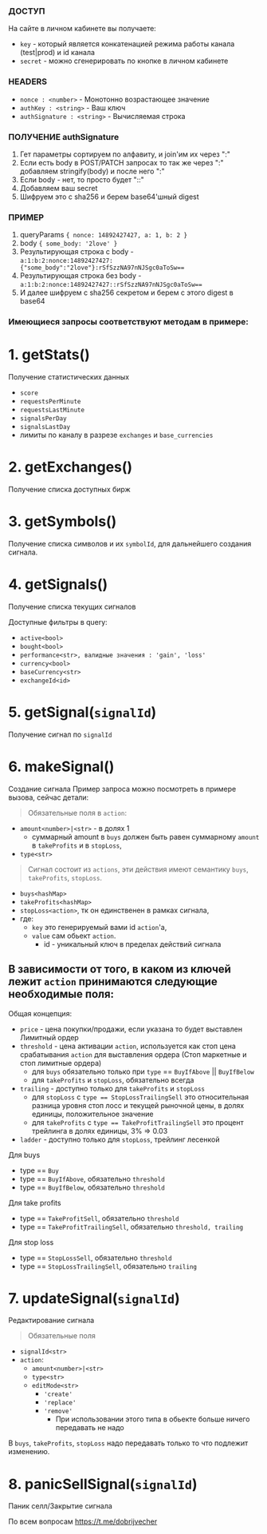### ДОСТУП
На сайте в личном кабинете вы получаете:
* `key` - который является конкатенацией режима работы канала (test|prod) и id канала
* `secret` - можно сгенерировать по кнопке в личном кабинете

### HEADERS
* `nonce : <number>` - Монотонно возрастающее значение
* `authKey : <string>` - Ваш ключ
* `authSignature : <string>` - Вычисляемая строка

### ПОЛУЧЕНИЕ authSignature
1. Гет параметры сортируем по алфавиту, и join'им их через ":"
3. Если есть body в POST/PATCH запросах то так же через ":" добавляем stringify(body) и после него ":"
4. Если body - нет, то просто будет "::"
5. Добавляем ваш secret
6. Шифруем это с sha256 и берем base64'шный digest

### ПРИМЕР
1. queryParams `{ nonce: 14892427427, a: 1, b: 2 }`
2. body `{ some_body: '2love' }`
3. Результирующая строка с body -   
`a:1:b:2:nonce:14892427427:{"some_body":"2love"}:rSfSzzNA97nNJSgc0aToSw==`
4. Результирующая строка без body - 
`a:1:b:2:nonce:14892427427::rSfSzzNA97nNJSgc0aToSw==`
5. И далее шифруем с sha256 секретом и берем с этого digest в base64

### Имеющиеся запросы соответствуют методам в примере:

# 1. getStats()
Получение статистических данных
* `score`
* `requestsPerMinute`
* `requestsLastMinute`
* `signalsPerDay`
* `signalsLastDay`
* лимиты по каналу в разрезе `exchanges` и `base_currencies`

# 2. getExchanges()
Получение списка доступных бирж


# 3. getSymbols()
Получение списка символов и их `symbolId`, для дальнейшего создания сигнала.


# 4. getSignals()
Получение списка текущих сигналов

Доступные фильтры в query:
* `active<bool>`
* `bought<bool>`
* `performance<str>, валидные значения : 'gain', 'loss'`
* `currency<bool>`
* `baseCurrency<str>`
* `exchangeId<id>`


# 5. getSignal(`signalId`)
Получение сигнал по `signalId`


# 6. makeSignal()
Создание сигнала
Пример запроса можно посмотреть в примере вызова, сейчас детали:

> Обязательные поля в `action`:
* `amount<number>|<str>` - в долях 1
  * суммарный amount в `buys` должен быть равен суммарному `amount` в `takeProfits` и в `stopLoss`,
* `type<str>`

> Сигнал состоит из `actions`, эти действия имеют семантику `buys`, `takeProfits`, `stopLoss`.

* `buys<hashMap>`
* `takeProfits<hashMap>`
* `stopLoss<action>`, тк он единственен в рамках сигнала,
* где:
  * `key` это генерируемый вами id `action`'а, 
  * `value` сам обьект `action`.
    * id - уникальный ключ в пределах действий сигнала

## В зависимости от того, в каком из ключей лежит `action` принимаются следующие необходимые поля:

Общая концепция:
* `price` - цена покупки/продажи, если указана то будет выставлен Лимитный ордер
* `threshold` - цена активации `action`, используется как стоп цена срабатывания `action` для выставления ордера (Стоп маркетные и стоп лимитные ордера)
  * для `buys` обязательно только при `type` == `BuyIfAbove` || `BuyIfBelow`
  * для `takeProfits` и `stopLoss`, обязательно всегда
* `trailing` - доступно только для `takeProfits` и `stopLoss`
  * для `stopLoss` c `type == StopLossTrailingSell` это относительная разница уровня стоп лосс и текущей рыночной цены, в долях единицы, положительное значение
  * для `takeProfits` с `type == TakeProfitTrailingSell` это процент трейлинга в долях единицы, 3% => 0.03 
* `ladder` - доступно только для `stopLoss`, трейлинг лесенкой

Для buys
* type == `Buy`
* type == `BuyIfAbove`, обязательно `threshold`
* type == `BuyIfBelow`, обязательно `threshold`

Для take profits
* type == `TakeProfitSell`, обязательно `threshold`
* type == `TakeProfitTrailingSell`, обязательно `threshold, trailing`

Для stop loss
* type == `StopLossSell`, обязательно `threshold`
* type == `StopLossTrailingSell`, обязательно `trailing`


# 7. updateSignal(`signalId`)
Редактирование сигнала

> Обязательные поля 
* `signalId<str>`
* `action`:
  * `amount<number>|<str>`
  * `type<str>`
  * `editMode<str>`
    * `'create'`
    * `'replace'`
    * `'remove'`
      * При использовании этого типа в обьекте больше ничего передавать не надо

В `buys`, `takeProfits`, `stopLoss` надо передавать только то что подлежит изменению.


# 8. panicSellSignal(`signalId`)
Паник селл/Закрытие сигнала

По всем вопросам https://t.me/dobrijvecher
